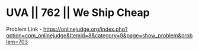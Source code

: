 # UVA || 762 || We Ship Cheap
Problem Link - https://onlinejudge.org/index.php?option=com_onlinejudge&Itemid=8&category=9&page=show_problem&problem=703

